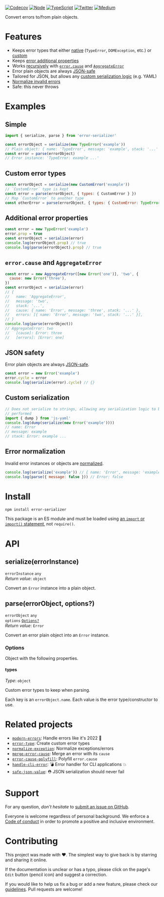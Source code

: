 [![Codecov](https://img.shields.io/codecov/c/github/ehmicky/error-serializer.svg?label=tested&logo=codecov)](https://codecov.io/gh/ehmicky/error-serializer)
[![Node](https://img.shields.io/node/v/error-serializer.svg?logo=node.js)](https://www.npmjs.com/package/error-serializer)
[![TypeScript](https://img.shields.io/badge/-typed-brightgreen?logo=typescript&colorA=gray)](/src/main.d.ts)
[![Twitter](https://img.shields.io/badge/%E2%80%8B-twitter-brightgreen.svg?logo=twitter)](https://twitter.com/intent/follow?screen_name=ehmicky)
[![Medium](https://img.shields.io/badge/%E2%80%8B-medium-brightgreen.svg?logo=medium)](https://medium.com/@ehmicky)

Convert errors to/from plain objects.

# Features

- Keeps error types that either [native](#simple) (`TypeError`, `DOMException`,
  etc.) or [custom](#custom-error-types)
- Keeps [error additional properties](#additional-error-properties)
- Works [recursively](#errorcause-and-aggregateerror) with
  [`error.cause`](https://developer.mozilla.org/en-US/docs/Web/JavaScript/Reference/Global_Objects/Error/cause)
  and
  [`AggregateError`](https://developer.mozilla.org/en-US/docs/Web/JavaScript/Reference/Global_Objects/AggregateError)
- Error plain objects are always [JSON-safe](#json-safety)
- Tailored for JSON, but allows any
  [custom serialization logic](#custom-serialization) (e.g. YAML)
- [Normalize invalid errors](#error-normalization)
- Safe: this never throws

# Examples

## Simple

```js
import { serialize, parse } from 'error-serializer'

const errorObject = serialize(new TypeError('example'))
// Plain object: { name: 'TypeError', message: 'example', stack: '...' }
const error = parse(errorObject)
// Error instance: 'TypeError: example ...'
```

## Custom error types

```js
const errorObject = serialize(new CustomError('example'))
// `CustomError` type is kept
const error = parse(errorObject, { types: { CustomError } })
// Map `CustomError` to another type
const otherError = parse(errorObject, { types: { CustomError: TypeError } })
```

## Additional error properties

```js
const error = new TypeError('example')
error.prop = true
const errorObject = serialize(error)
console.log(errorObject.prop) // true
console.log(parse(errorObject).prop) // true
```

## `error.cause` and `AggregateError`

```js
const error = new AggregateError([new Error('one')], 'two', {
  cause: new Error('three'),
})
const errorObject = serialize(error)
// {
//   name: 'AggregateError',
//   message: 'two',
//   stack: '...',
//   cause: { name: 'Error', message: 'three', stack: '...' },
//   errors: [{ name: 'Error', message: 'two', stack: '...' }],
// }
console.log(parse(errorObject))
// AggregateError: two
//   [cause]: Error: three
//   [errors]: [Error: one]
```

## JSON safety

Error plain objects are always
[JSON-safe](https://github.com/ehmicky/safe-json-value).

```js
const error = new Error('example')
error.cycle = error
console.log(serialize(error).cycle) // {}
```

## Custom serialization

```js
// Does not serialize to strings, allowing any serialization logic to be
// performed
import { dump } from 'js-yaml'
console.log(dump(serialize(new Error('example'))))
// name: Error
// message: example
// stack: Error: example ...
```

## Error normalization

Invalid error instances or objects are
[normalized](https://github.com/ehmicky/normalize-exception).

```js
console.log(serialize('example')) // { name: 'Error', message: 'example', ... }
console.log(parse({ message: false })) // Error: false
```

# Install

```bash
npm install error-serializer
```

This package is an ES module and must be loaded using
[an `import` or `import()` statement](https://gist.github.com/sindresorhus/a39789f98801d908bbc7ff3ecc99d99c),
not `require()`.

# API

## serialize(errorInstance)

`errorInstance` `any`\
_Return value_: `object`

Convert an `Error` instance into a plain object.

## parse(errorObject, options?)

`errorObject` `any`\
`options` [`Options?`](#options)\
_Return value_: `Error`

Convert an error plain object into an `Error` instance.

### Options

Object with the following properties.

#### types

_Type_: `object`

Custom error types to keep when parsing.

Each key is an `errorObject.name`. Each value is the error type/constructor to
use.

# Related projects

- [`modern-errors`](https://github.com/ehmicky/modern-errors): Handle errors
  like it's 2022 🔮
- [`error-type`](https://github.com/ehmicky/error-type): Create custom error
  types
- [`normalize-exception`](https://github.com/ehmicky/normalize-exception):
  Normalize exceptions/errors
- [`merge-error-cause`](https://github.com/ehmicky/merge-error-cause): Merge an
  error with its `cause`
- [`error-cause-polyfill`](https://github.com/ehmicky/error-cause-polyfill):
  Polyfill `error.cause`
- [`handle-cli-error`](https://github.com/ehmicky/handle-cli-error): 💣 Error
  handler for CLI applications 💥
- [`safe-json-value`](https://github.com/ehmicky/safe-json-value): ⛑️ JSON
  serialization should never fail

# Support

For any question, _don't hesitate_ to [submit an issue on GitHub](../../issues).

Everyone is welcome regardless of personal background. We enforce a
[Code of conduct](CODE_OF_CONDUCT.md) in order to promote a positive and
inclusive environment.

# Contributing

This project was made with ❤️. The simplest way to give back is by starring and
sharing it online.

If the documentation is unclear or has a typo, please click on the page's `Edit`
button (pencil icon) and suggest a correction.

If you would like to help us fix a bug or add a new feature, please check our
[guidelines](CONTRIBUTING.md). Pull requests are welcome!

<!-- Thanks go to our wonderful contributors: -->

<!-- ALL-CONTRIBUTORS-LIST:START -->
<!-- prettier-ignore -->
<!--
<table><tr><td align="center"><a href="https://twitter.com/ehmicky"><img src="https://avatars2.githubusercontent.com/u/8136211?v=4" width="100px;" alt="ehmicky"/><br /><sub><b>ehmicky</b></sub></a><br /><a href="https://github.com/ehmicky/error-serializer/commits?author=ehmicky" title="Code">💻</a> <a href="#design-ehmicky" title="Design">🎨</a> <a href="#ideas-ehmicky" title="Ideas, Planning, & Feedback">🤔</a> <a href="https://github.com/ehmicky/error-serializer/commits?author=ehmicky" title="Documentation">📖</a></td></tr></table>
 -->
<!-- ALL-CONTRIBUTORS-LIST:END -->
